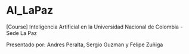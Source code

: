 # AI_LaPaz
[Course] Inteligencia Artificial en la Universidad Nacional de Colombia - Sede La Paz

Presentado por: Andres Peralta, Sergio Guzman y Felipe Zuñiga
